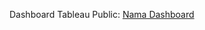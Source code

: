 Dashboard Tableau Public: [Nama Dashboard](https://public.tableau.com/app/profile/alfy.saga/viz/TheRebels_CorporationFavorita/ForecastD?publish=yes)
